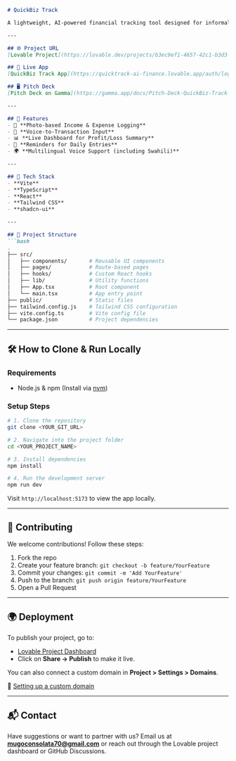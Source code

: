 ```markdown
# QuickBiz Track

A lightweight, AI-powered financial tracking tool designed for informal traders and micro-businesses. QuickBiz Track allows users to track income and expenses via voice and photo input, providing real-time insights into their profitability—no accounting knowledge needed.

---

## 🌐 Project URL
[Lovable Project](https://lovable.dev/projects/b3ec9ef1-4657-42c1-b3d3-5ffe73e9f06b)

## 📱 Live App
[QuickBiz Track App](https://quicktrack-ai-finance.lovable.app/auth/login)

## 🖥️ Pitch Deck
[Pitch Deck on Gamma](https://gamma.app/docs/Pitch-Deck-QuickBiz-Track-Know-Your-Numbers-Grow-Your-Business-p91h58wc95y1nrf)

---

## 🚀 Features
- 📸 **Photo-based Income & Expense Logging**
- 🎤 **Voice-to-Transaction Input**
- 📊 **Live Dashboard for Profit/Loss Summary**
- 🔔 **Reminders for Daily Entries**
- 🌍 **Multilingual Voice Support (including Swahili)**

---

## 🧱 Tech Stack
- **Vite**
- **TypeScript**
- **React**
- **Tailwind CSS**
- **shadcn-ui**

---

## 📂 Project Structure
```bash
.
├── src/
│   ├── components/       # Reusable UI components
│   ├── pages/            # Route-based pages
│   ├── hooks/            # Custom React hooks
│   ├── lib/              # Utility functions
│   ├── App.tsx           # Root component
│   └── main.tsx          # App entry point
├── public/               # Static files
├── tailwind.config.js    # Tailwind CSS configuration
├── vite.config.ts        # Vite config file
└── package.json          # Project dependencies
```

---

## 🛠️ How to Clone & Run Locally

### Requirements
- Node.js & npm (Install via [nvm](https://github.com/nvm-sh/nvm#installing-and-updating))

### Setup Steps
```bash
# 1. Clone the repository
git clone <YOUR_GIT_URL>

# 2. Navigate into the project folder
cd <YOUR_PROJECT_NAME>

# 3. Install dependencies
npm install

# 4. Run the development server
npm run dev
```

Visit `http://localhost:5173` to view the app locally.

---

## 🤝 Contributing
We welcome contributions! Follow these steps:

1. Fork the repo
2. Create your feature branch: `git checkout -b feature/YourFeature`
3. Commit your changes: `git commit -m 'Add YourFeature'`
4. Push to the branch: `git push origin feature/YourFeature`
5. Open a Pull Request

---

## 🌍 Deployment
To publish your project, go to:

- [Lovable Project Dashboard](https://lovable.dev/projects/b3ec9ef1-4657-42c1-b3d3-5ffe73e9f06b)
- Click on **Share → Publish** to make it live.

You can also connect a custom domain in **Project > Settings > Domains**.

📖 [Setting up a custom domain](https://docs.lovable.dev/tips-tricks/custom-domain#step-by-step-guide)

---

## 📬 Contact
Have suggestions or want to partner with us? Email us at **[mugoconsolata70@gmail.com](mailto:mugoconsolata70@gmail.com)** or reach out through the Lovable project dashboard or GitHub Discussions.
```
